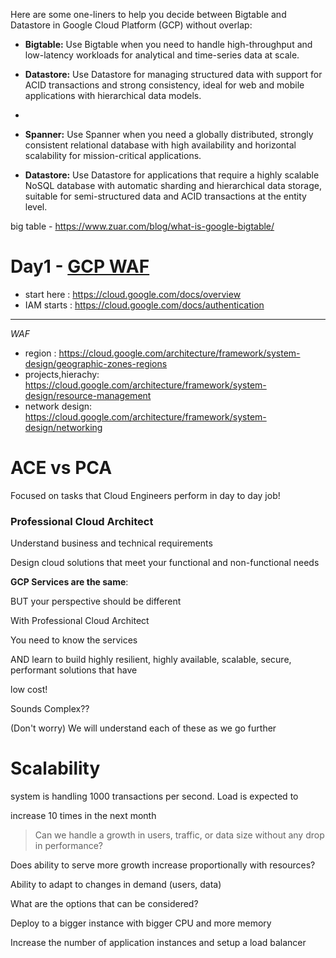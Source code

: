 
Here are some one-liners to help you decide between Bigtable and Datastore in Google Cloud Platform (GCP) without overlap:

- **Bigtable:** Use Bigtable when you need to handle high-throughput and low-latency workloads for analytical and time-series data at scale.

- **Datastore:** Use Datastore for managing structured data with support for ACID transactions and strong consistency, ideal for web and mobile applications with hierarchical data models.
- 
- **Spanner:** Use Spanner when you need a globally distributed, strongly consistent relational database with high availability and horizontal scalability for mission-critical applications.

- **Datastore:** Use Datastore for applications that require a highly scalable NoSQL database with automatic sharding and hierarchical data storage, suitable for semi-structured data and ACID transactions at the entity level.
  
big table - https://www.zuar.com/blog/what-is-google-bigtable/


# Day1 - [GCP WAF](https://cloud.google.com/architecture/framework/system-design)
- start here : https://cloud.google.com/docs/overview
- IAM starts : https://cloud.google.com/docs/authentication
--------
*WAF*
- region : https://cloud.google.com/architecture/framework/system-design/geographic-zones-regions
- projects,hierachy: https://cloud.google.com/architecture/framework/system-design/resource-management
- network design: https://cloud.google.com/architecture/framework/system-design/networking

# ACE vs PCA 
Focused on tasks that Cloud Engineers perform in day to day job!

### Professional Cloud Architect

Understand business and technical requirements

Design cloud solutions that meet your functional and non-functional needs

**GCP Services are the same**:

BUT your perspective should be different

With Professional Cloud Architect

You need to know the services

AND learn to build highly resilient, highly available, scalable, secure, performant solutions that have

low cost!

Sounds Complex??

(Don't worry) We will understand each of these as we go further

# Scalability 
system is handling 1000 transactions per second. Load is expected to

increase 10 times in the next month

> Can we handle a growth in users, traffic, or data size without any drop in performance?

Does ability to serve more growth increase proportionally with resources?

Ability to adapt to changes in demand (users, data)

What are the options that can be considered?

Deploy to a bigger instance with bigger CPU and more memory

Increase the number of application instances and setup a load balancer

